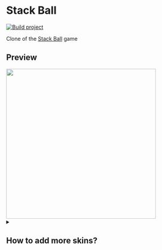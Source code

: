 # Stack Ball
[![Build project](https://github.com/Edward-Khaymanov/Stack-Ball/actions/workflows/main.yml/badge.svg)](https://github.com/Edward-Khaymanov/Stack-Ball/actions/workflows/main.yml)

Clone of the [Stack Ball](https://play.google.com/store/apps/details?id=com.azurgames.stackball) game
 
## Preview
<img src ="https://user-images.githubusercontent.com/104985307/210295097-39c69efd-08e2-4818-82e1-ca84da97b744.gif" height="400">



<details>
<summary><h2>How to add more skins?<h2></summary>
 
### STEP 1. Create material for your skin

:warning: SKIP THIS STEP AND PICK DEFAULTBALLSKIN IN NEXT STEP

1. Go to \_Project\Materials\Skins\
2. Create a new material and select Custom/BallSkin shader
3. Customize your material

![CreateMaterial](https://user-images.githubusercontent.com/104985307/210307277-4c48f4bb-465c-4e16-abaa-00ab94404b31.gif)

### STEP 2. CREATE AND SETUP SKIN

1. Go to \_Project\Templates\Ball Skins\
2. Right click => Create => Ball Skin
3. Сustomize your skin
	- Skin - pick mesh for your skin
	- Material - pick "DefaultBallSkin" if you dont create you own
	- Store icon - icon which represent your skin in store
	- Use Material color 
		- true - take color from material
		- false - take color from level color palette
	- Is Unlocked
		- true - you can pick this skin in store
		- false - you can't
	- Store Order - order in the store
4. Set Addresable checkbox enabled

![CreateSkin](https://user-images.githubusercontent.com/104985307/210375724-53fb4a53-0d26-40b3-8ff4-22738bd80ade.gif)

### STEP 3. SETUP ADDRESABLES

1. In the navigation bar, click Window => Asset Management => Addresables => Groups
2. Find your skin, right click => Simplify Addresable Names
3. In label column select "Ballskin"
4. Move skin to "BallSkins" group

![SetupAddresables](https://user-images.githubusercontent.com/104985307/210376311-3969fc3e-830c-46f5-82a6-795ea18cd45b.gif)

### STEP 4. Play

![Play](https://user-images.githubusercontent.com/104985307/210376543-6536b9d7-0e80-4e6d-b5bb-fea2760915bf.gif)

 </details>
